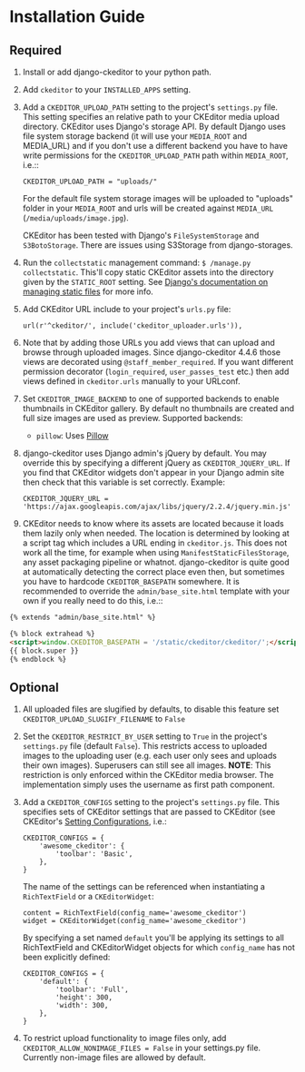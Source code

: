 # Installation Guide

## Required

1. Install or add django-ckeditor to your python path.

2. Add ``ckeditor`` to your ``INSTALLED_APPS`` setting.

3. Add a ``CKEDITOR_UPLOAD_PATH`` setting to the project's ``settings.py``
   file.  This setting specifies an relative path to your CKEditor media upload
   directory. CKEditor uses Django's storage API. By default Django uses file
   system storage backend (it will use your ``MEDIA_ROOT`` and MEDIA_URL) and if
   you don't use a different backend you have to have write permissions for the
   ``CKEDITOR_UPLOAD_PATH`` path within ``MEDIA_ROOT``, i.e.::

       CKEDITOR_UPLOAD_PATH = "uploads/"

   For the default file system storage images will be uploaded to "uploads"
   folder in your ``MEDIA_ROOT`` and urls will be created against ``MEDIA_URL``
   (``/media/uploads/image.jpg``).

   CKEditor has been tested with Django's ``FileSystemStorage`` and
   ``S3BotoStorage``.  There are issues using S3Storage from django-storages.

4. Run the ``collectstatic`` management command: ``$ /manage.py
   collectstatic``. This'll copy static CKEditor assets into
   the directory given by the ``STATIC_ROOT`` setting. See
   [Django's documentation on managing static files](https://docs.djangoproject.com/en/dev/howto/static-files)
   for more info.

5. Add CKEditor URL include to your project's ``urls.py`` file:

       url(r'^ckeditor/', include('ckeditor_uploader.urls')),

6. Note that by adding those URLs you add views that can upload and browse
   through uploaded images. Since django-ckeditor 4.4.6 those views are
   decorated using ``@staff_member_required``. If you want different permission
   decorator (``login_required``, ``user_passes_test`` etc.) then add views
   defined in ``ckeditor.urls`` manually to your URLconf.

7. Set ``CKEDITOR_IMAGE_BACKEND`` to one of supported backends to enable
   thumbnails in CKEditor gallery. By default no thumbnails are created and
   full size images are used as preview. Supported backends:

   - ``pillow``: Uses [Pillow](https://pillow.readthedocs.io/)

8. django-ckeditor uses Django admin's jQuery by default. You may override this
   by specifying a different jQuery as ``CKEDITOR_JQUERY_URL``. If you find
   that CKEditor widgets don't appear in your Django admin site then check that
   this variable is set correctly. Example:

       CKEDITOR_JQUERY_URL = 'https://ajax.googleapis.com/ajax/libs/jquery/2.2.4/jquery.min.js'

9. CKEditor needs to know where its assets are located because it loads them
   lazily only when needed. The location is determined by looking at a script
   tag which includes a URL ending in ``ckeditor.js``. This does not work all
   the time, for example when using ``ManifestStaticFilesStorage``, any asset
   packaging pipeline or whatnot. django-ckeditor is quite good at
   automatically detecting the correct place even then, but sometimes you have
   to hardcode ``CKEDITOR_BASEPATH`` somewhere. It is recommended to override
   the ``admin/base_site.html`` template with your own if you really need to do
   this, i.e.::

```html
{% extends "admin/base_site.html" %}

{% block extrahead %}
<script>window.CKEDITOR_BASEPATH = '/static/ckeditor/ckeditor/';</script>
{{ block.super }}
{% endblock %}
```

## Optional

1. All uploaded files are slugified by defaults, to disable this feature set
   ``CKEDITOR_UPLOAD_SLUGIFY_FILENAME`` to ``False``

2. Set the ``CKEDITOR_RESTRICT_BY_USER`` setting to ``True`` in the project's
   ``settings.py`` file (default ``False``). This restricts access to uploaded
   images to the uploading user (e.g. each user only sees and uploads their own
   images). Superusers can still see all images. **NOTE**: This restriction is
   only enforced within the CKEditor media browser. The implementation simply
   uses the username as first path component.

3. Add a ``CKEDITOR_CONFIGS`` setting to the project's ``settings.py`` file.
   This specifies sets of CKEditor settings that are passed to CKEditor (see
   CKEditor's [Setting Configurations](http://docs.ckeditor.com/#!/guide/dev_configuration),
   i.e.:

       CKEDITOR_CONFIGS = {
           'awesome_ckeditor': {
               'toolbar': 'Basic',
           },
       }

   The name of the settings can be referenced when instantiating a
   ``RichTextField`` or a ``CKEditorWidget``:

       content = RichTextField(config_name='awesome_ckeditor')
       widget = CKEditorWidget(config_name='awesome_ckeditor')

   By specifying a set named ``default`` you'll be applying its settings to all
   RichTextField and CKEditorWidget objects for which ``config_name`` has not
   been explicitly defined:

       CKEDITOR_CONFIGS = {
           'default': {
               'toolbar': 'Full',
               'height': 300,
               'width': 300,
           },
       }

4. To restrict upload functionality to image files only, add
   ``CKEDITOR_ALLOW_NONIMAGE_FILES = False`` in your settings.py file.
   Currently non-image files are allowed by default.
